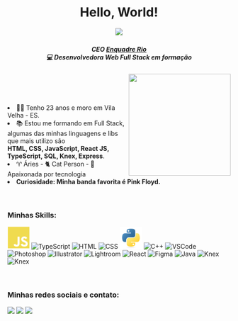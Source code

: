 <h1 align="center">Hello, World!</h1>
<div align="center">
  <img height="500em" src="https://media2.giphy.com/media/H62NM1ab7wzMXURdoi/giphy.gif?cid=790b7611b8a9a33e2a63b6e4f5d9640f3b3f8d671543fde5&rid=giphy.gif&ct=g"/>
</div>

<h5 align="center">CEO <a href="https://www.instagram.com/enquadrerio/">Enquadre Rio</a><br> 💻 Desenvolvedora Web Full Stack em formação</h5>
<div>
<img src="https://i.picasion.com/pic92/889cc76d3fd02ac2ace751acc28b1979.gif" width="230px" height="230px" align="right">
 
<br>
<br> 
<br>
<br>                                                                                                                   
                                                                                                                    
<li>👩‍💻 Tenho 23 anos e moro em Vila Velha - ES.</li>
<li>📚 Estou me formando em Full Stack, algumas das minhas linguagens e libs que mais utilizo são <b><br>HTML, CSS, JavaScript, React JS, TypeScript, SQL, Knex, Express</b>.</li>
<li>♈ Áries - 🐈 Cat Person - 🔭 Apaixonada por tecnologia</li>
<li><b>Curiosidade: Minha banda favorita é Pink Floyd.</b></li>
  
  
  <br>
  <br>

  

  <div align="left">
  <h3>Minhas Skills:</h3>
  <img alt="Js" height="50" width="50" src="https://raw.githubusercontent.com/devicons/devicon/master/icons/javascript/javascript-plain.svg">
  <img alt="TypeScript" height="50" width="50" src="https://cdn-icons-png.flaticon.com/512/5968/5968381.png">
  <img alt="HTML" height="50" width="50" src="https://cdn-icons-png.flaticon.com/512/174/174854.png">
  <img alt="CSS" height="50" width="50" src="https://cdn-icons-png.flaticon.com/512/732/732190.png">
  <img alt="Python" height="50" width="50" src="https://raw.githubusercontent.com/devicons/devicon/master/icons/python/python-original.svg">
  <img alt="C++" height="50" width="50" src="https://cdn-icons-png.flaticon.com/512/6132/6132222.png">
  <img alt="VSCode" height="50" width="50" src="https://cdn-icons-png.flaticon.com/512/906/906324.png">
  <img alt="Photoshop" height="50" width="50" src="https://cdn-icons-png.flaticon.com/512/5968/5968520.png">
  <img alt="Illustrator" height="50" width="50" src="https://logodownload.org/wp-content/uploads/2017/04/adobe-Illustrator-logo-1-1.png">
  <img alt="Lightroom" height="50" width="50" src="https://cdn-icons-png.flaticon.com/512/5968/5968514.png">
  <img alt="React" height="50" width="50" src="https://upload.wikimedia.org/wikipedia/commons/thumb/a/a7/React-icon.svg/2300px-React-icon.svg.png">
  <img alt="Figma" height="50" width="50" src="https://upload.wikimedia.org/wikipedia/commons/3/33/Figma-logo.svg">
  <img alt="Java" height="50" width="50" src="https://cdn-icons-png.flaticon.com/512/226/226777.png">
  <img alt="Knex" height="50" width="50" src="https://static-00.iconduck.com/assets.00/knex-js-icon-512x512-a2yn0209.png">
  <img alt="Knex" height="50" width="50" src="https://cdn-icons-png.flaticon.com/512/919/919825.png">
  </div>
  
<br>
<br>                                                                                                                  
 

<div align="left"> 
  <h3>Minhas redes sociais e contato:</h3>
  <a href="https://instagram.com/the2kira" target="_blank"><img src="https://img.shields.io/badge/-Instagram-%23E4405F?style=for-the-badge&logo=instagram&logoColor=white" target="_blank"></a>
  <a href = "mailto:julyanagcneiva@gmail.com"><img src="https://img.shields.io/badge/-Gmail-%23333?style=for-the-badge&logo=gmail&logoColor=white" target="_blank"></a>
  <a href="https://www.linkedin.com/in/julyana-gusmao/" target="_blank"><img src="https://img.shields.io/badge/-LinkedIn-%230077B5?style=for-the-badge&logo=linkedin&logoColor=white" target="_blank"></a> 
  </div>                                                                                
